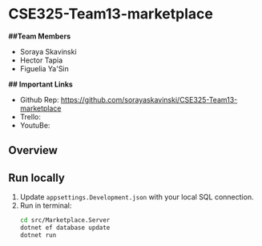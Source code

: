 # CSE325-Team13-marketplace

**##Team Members**
- Soraya Skavinski
- Hector Tapia
- Figuelia Ya'Sin

**## Important Links**
- Github Rep: https://github.com/sorayaskavinski/CSE325-Team13-marketplace 
- Trello:
- YoutuBe:
  
## Overview


## Run locally
1. Update `appsettings.Development.json` with your local SQL connection.
2. Run in terminal:
   ```bash
   cd src/Marketplace.Server
   dotnet ef database update
   dotnet run
